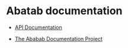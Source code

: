 # Abatab documentation

* [API Documentation](./api/)

* [The Ababab Documentation Project](https://spectrum-health-systems.github.io/Abatab-Documentation-Project/)
